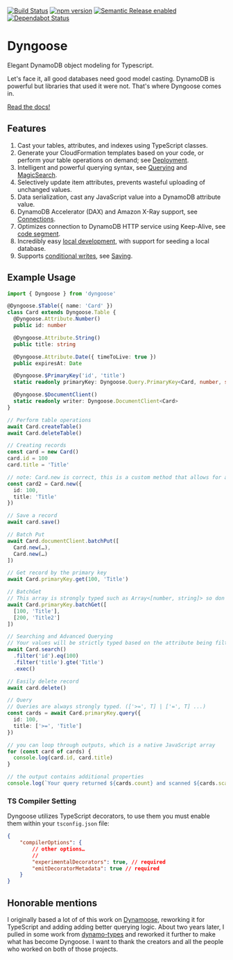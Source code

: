 [![Build Status](https://github.com/benhutchins/dyngoose/workflows/workflow/badge.svg)](https://github.com/benhutchins/dyngoose/actions)
[![npm version](https://badge.fury.io/js/dyngoose.svg)](https://badge.fury.io/js/dyngoose)
[![Semantic Release enabled](https://img.shields.io/badge/%20%20%F0%9F%93%A6%F0%9F%9A%80-semantic--release-e10079.svg)](https://github.com/semantic-release/semantic-release)
[![Dependabot Status](https://api.dependabot.com/badges/status?host=github&repo=benhutchins/dyngoose)](https://dependabot.com)


# Dyngoose

Elegant DynamoDB object modeling for Typescript.

Let's face it, all good databases need good model casting. DynamoDB is powerful but libraries that used it were not. That's where Dyngoose comes in.

[Read the docs!](https://github.com/benhutchins/dyngoose/blob/master/docs)

## Features

1. Cast your tables, attributes, and indexes using TypeScript classes.
1. Generate your CloudFormation templates based on your code, or perform your table operations on demand; see [Deployment](./docs/Deployment.md).
1. Intelligent and powerful querying syntax, see [Querying](./docs/Querying.md) and [MagicSearch](./docs/MagicSearch.md).
1. Selectively update item attributes, prevents wasteful uploading of unchanged values.
1. Data serialization, cast any JavaScript value into a DynamoDB attribute value.
1. DynamoDB Accelerator (DAX) and Amazon X-Ray support, see [Connections](./docs/Connections.md).
1. Optimizes connection to DynamoDB HTTP service using Keep-Alive, see [code segment](https://github.com/benhutchins/dyngoose/blob/master/src/connections/dynamodb-connection.ts#L32).
1. Incredibly easy [local development](./docs/Development.md), with support for seeding a local database.
1. Supports [conditional writes](https://docs.aws.amazon.com/amazondynamodb/latest/developerguide/WorkingWithItems.html#WorkingWithItems.ConditionalUpdate), see [Saving](./docs/Saving.md#saveconditions).

## Example Usage
```typescript
import { Dyngoose } from 'dyngoose'

@Dyngoose.$Table({ name: 'Card' })
class Card extends Dyngoose.Table {
  @Dyngoose.Attribute.Number()
  public id: number

  @Dyngoose.Attribute.String()
  public title: string

  @Dyngoose.Attribute.Date({ timeToLive: true })
  public expiresAt: Date

  @Dyngoose.$PrimaryKey('id', 'title')
  static readonly primaryKey: Dyngoose.Query.PrimaryKey<Card, number, string>

  @Dyngoose.$DocumentClient()
  static readonly writer: Dyngoose.DocumentClient<Card>
}

// Perform table operations
await Card.createTable()
await Card.deleteTable()

// Creating records
const card = new Card()
card.id = 100
card.title = 'Title'

// note: Card.new is correct, this is a custom method that allows for a strongly-typed object
const card2 = Card.new({
  id: 100,
  title: 'Title'
})

// Save a record
await card.save()

// Batch Put
await Card.documentClient.batchPut([
  Card.new(…),
  Card.new(…)
])

// Get record by the primary key
await Card.primaryKey.get(100, 'Title')

// BatchGet
// This array is strongly typed such as Array<[number, string]> so don't worry.
await Card.primaryKey.batchGet([
  [100, 'Title'],
  [200, 'Title2']
])

// Searching and Advanced Querying
// Your values will be strictly typed based on the attribute being filtered
await Card.search()
  .filter('id').eq(100)
  .filter('title').gte('Title')
  .exec()

// Easily delete record
await card.delete()

// Query
// Queries are always strongly typed. (['>=', T] | ['=', T] ...)
const cards = await Card.primaryKey.query({
  id: 100,
  title: ['>=', 'Title']
})

// you can loop through outputs, which is a native JavaScript array
for (const card of cards) {
  console.log(card.id, card.title)
}

// the output contains additional properties
console.log(`Your query returned ${cards.count} and scanned ${cards.scannedCount} documents`)
```

### TS Compiler Setting
Dyngoose utilizes TypeScript decorators, to use them you must enable them within your `tsconfig.json` file:

```json
{
    "compilerOptions": {
        // other options…
        //
        "experimentalDecorators": true, // required
        "emitDecoratorMetadata": true // required
    }
}
```

## Honorable mentions

I originally based a lot of of this work on [Dynamoose](https://github.com/dynamoosejs/dynamoose), reworking it for TypeScript and adding adding better querying logic. About two years later, I pulled in some work from [dynamo-types](https://github.com/balmbees/dynamo-types) and reworked it further to make what has become Dyngoose. I want to thank the creators and all the people who worked on both of those projects.
